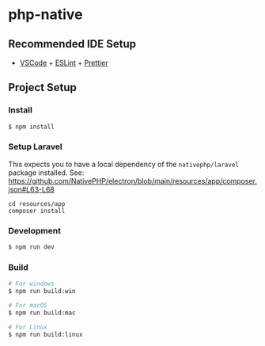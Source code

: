 # php-native

## Recommended IDE Setup

- [VSCode](https://code.visualstudio.com/) + [ESLint](https://marketplace.visualstudio.com/items?itemName=dbaeumer.vscode-eslint) + [Prettier](https://marketplace.visualstudio.com/items?itemName=esbenp.prettier-vscode)

## Project Setup

### Install

```bash
$ npm install
```

### Setup Laravel

This expects you to have a local dependency of the `nativephp/laravel` package installed.
See: https://github.com/NativePHP/electron/blob/main/resources/app/composer.json#L63-L68

```
cd resources/app
composer install
```

### Development

```bash
$ npm run dev
```

### Build

```bash
# For windows
$ npm run build:win

# For macOS
$ npm run build:mac

# For Linux
$ npm run build:linux
```
